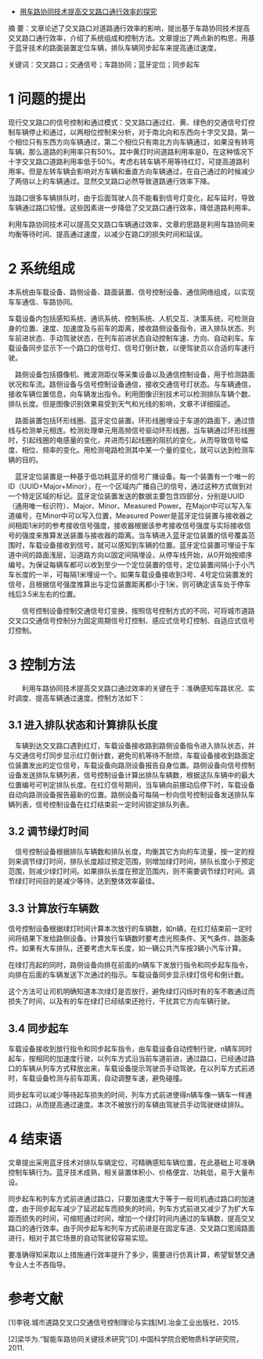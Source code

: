 - [用车路协同技术提高交叉路口通行效率的探究](http://www.zglwb.com/a/lwzx/keji/24869.html)

摘 要：文章论述了交叉路口对道路通行效率的影响，提出基于车路协同技术提高交叉路口通行效率，介绍了系统组成和控制方法。文章提出了两点新的构思，用基于蓝牙技术的路面装置定位车辆，排队车辆同步起车来提高通过速度。 

关键词：交叉路口；交通信号；车路协同；蓝牙定位；同步起车 

# 1 问题的提出 

​		现行交叉路口的信号控制和通过模式：交叉路口通过红、黄、绿色的交通信号灯控制车辆停止和通过，以两相位控制来分析，对于南北向和东西向十字交叉路，第一个相位只有东西方向车辆通过，第二个相位只有南北方向车辆通过，如果没有转弯车辆，那么道路的利用率只有50%。其中黄灯时间道路利用率是0，在这种情况下十字交叉路口道路利用率低于50%。考虑右转车辆不用等待红灯，可提高道路利用率。但是左转车辆会影响对方车辆和垂直方向车辆通过，在自己通过的时候减少了两倍以上的车辆通过。显然交叉路口必然导致道路通行效率下降。 

​		当路口很多车辆排队时，由于后面驾驶人员不能看到信号灯变化，起车延时，导致车辆通过路口较慢。这些因素进一步降低了交叉路口通行效率，降低道路利用率。 

​		利用车路协同技术可以提高交叉路口车辆通过效率，文章的思路是利用车路协同来均衡等待时间、提高通过速度，以减少在路口的损失时间和延误。 

# 2 系统组成 

​		本系统由车载设备、路侧设备、路面装置、信号控制设备、通信网络组成，以实现车车通信、车路协同。 

​		车载设备内包括感知系统、通讯系统、控制系统、人机交互、决策系统，可检测自身的位置、速度、加速度及与前车的距离，接收路侧设备指令，进入排队状态、列车前进状态、手动驾驶状态，在列车前进状态自动控制车速、方向、自动刹车。车载设备同步显示下一个路口的信号灯、信号灯倒计数，以便驾驶员以合适的车速行驶。 

​	 　路侧设备包括摄像机、微波测距仪等采集设备以及通信控制设备，用于检测路面状况和车流。路侧设备与信号控制设备通信，接收交通信号灯状态。与车辆通信，接收车辆位置信息，向车辆发出指令。利用图像识别技术可以检测排队车辆个数、排队长度。但是图像识别效果易受到天气和光线的影响，文章不详细描述。 

​	 　路面装置包括环形线圈、蓝牙定位装置。环形线圈埋设于车道的路面下，通过馈线与检测单元相连。检测处理单元用高频信号驱动环形线圈，当车辆通过环形线圈时，引起线圈的电感量的变化，并进而引起线圈的阻抗的变化，从而导致信号幅度、相位、频率的变化。用检测电路检测其中某一个量的变化，就可以达到检测车辆的目的。 

​	 　蓝牙定位装置是一种基于低功耗蓝牙的信号广播设备。每一个装置有一个唯一的ID（UUID+Major+Minor），在一个区域内广播自己的信号，通过这种方式做到对一个特定区域的标记。蓝牙定位装置发送的数据主要包含四部分，分别是UUID（通用唯一标识符）、Major、Minor、Measured Power。在Major中可以写入车道编号，在Minor中可以写入位置，Measured  Power是蓝牙定位装置与接收器之间相距1米时的参考接收信号强度，接收器根据该参考接收信号强度与实际接收信号的强度来推算发送装置与接收器的距离。当车辆进入蓝牙定位装置的信号覆盖范围时，车载设备接收到信号，就可以感知到车辆的位置。蓝牙定位装置可埋设于车道中间的路面浅层，沿道路方向以固定间隔埋设，从停车线开始，从0开始按顺序编号。为保证每辆车都可以收到至少一个定位装置的信号，定位装置间隔小于小汽车长度的一半，可每隔1米埋设一个。如果车载设备接收到3号、4号定位装置发的信号，且根据信号强度推算出与定位装置距离都小于1米，则可确定该车处于停车线后3.5米左右的位置。 

​	　　信号控制设备控制交通信号灯变换，按照信号控制方式的不同，可将城市道路交叉口交通信号控制分为固定周期信号灯控制、感应式信号灯控制、自适应式信号灯控制。 

# 3 控制方法 

​	　　利用车路协同技术提高交叉路口通过效率的关键在于：准确感知车路状况、实时调度、提高车辆通过速度。控制方法如下： 

## 3.1 进入排队状态和计算排队长度 

​	 　车辆到达交叉路口遇到红灯，车载设备接收路到路侧设备指令进入排队状态，并与交通信号灯同步显示红灯倒计数，避免司机等待不耐烦，车载设备接收到路面定位装置发出的定位信号，车载设备向路测设备报告自身位置。路侧设备向信号控制设备发送排队车辆列表，信号控制设备计算出排队车辆数，根据这队车辆中的最大位置编号可判定排队长度。在红灯信号期间，当车辆向前挪动后停下时，车载设备自动向路测设备报告最新的位置。路侧设备可每隔一秒向信号控制设备发送排队车辆列表，信号控制设备在红灯结束前一定时间锁定排队列表。 

## 3.2 调节绿灯时间 

​	 　信号控制设备根据排队车辆数和排队长度，均衡其它方向的车流量，按一定的规则来调节绿灯时间，排队长度超过预定范围，则增加绿灯时间，排队长度小于预定范围，则减少绿灯时间。如果排队长度在预定范围内，则不需要调节绿灯时间。调节绿灯时间目的是减少等待，达到整体效率最佳。 

## 3.3 计算放行车辆数 

​		信号控制设备根据绿灯时间计算本次放行的车辆数，如n辆，在红灯结束前一定时间将结果下发给路侧设备。计算放行车辆数时要考虑光照条件、天气条件、路面条件。如果有大车排队，还要考虑大车长度，如一辆公共汽车按3辆小汽车计算。 

​		在绿灯亮起的同时，路侧设备向排在前面的n辆车下发放行指令和同步起车指令，向排在后面的车辆发送下次通过的指示。车载设备同步显示绿灯信号和倒计数。 

​		这个方法可让司机明确知道本次绿灯是否放行，避免绿灯闪烁时有的车不敢通过而损失了时间，以及有的车在绿灯已经结束还抢行，干扰其它方向车辆行驶。 

## 3.4 同步起车 

​		车载设备接收到放行指令和同步起车指令，由车载设备自动控制行驶，n辆车同时起车，按相同的加速度行驶，以列车方式沿当前车道前进，通过路口，已经通过路口的车辆从列车方式释放出来，车载设备提示驾驶员手动驾驶。在以列车方式前进时，车载设备检测与前车距离，自动调整车速，避免碰撞。 

​		同步起车可以减少等待起车损失的时间，列车方式前进使得n辆车像一辆车一样通过路口，从而提高通过速度。本次不被放行的车辆由驾驶员手动驾驶继续排队。 

# 4 结束语 

​		文章提出采用蓝牙技术对排队车辆定位，可精确感知车辆位置，在此基础上可准确控制车辆行为。蓝牙技术成熟，相关装置体积小、价格便宜、功耗低，易于大量布设。 

​		同步起车和列车方式前进通过路口，只要加速度大于等于一般司机通过路口的加速度，由于同步起车减少了延迟起车而损失的时间，列车方式前进又减少了为扩大车距而损失的时间，可缩短通过时间，增加一个绿灯时间内通过的车辆数，提高交叉路口的通行效率。由于同步起车和列车方式前进是在固定车道、交叉路口宽阔路面进行，相对于其它场景的自动驾驶较容易实现。 

​		要准确得知采取以上措施通行效率提升了多少，需要进行仿真计算，希望智慧交通专业人士不吝指导。 

# 参考文献 

[1]李锐.城市道路交叉口交通信号控制理论与实践[M].冶金工业出版社，2015. 

[2]梁华为.“智能车路协同关键技术研究”[D].中国科学院合肥物质科学研究院，2011. 